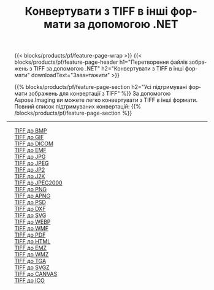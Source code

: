 ﻿---
title: Конвертувати з TIFF в інші формати за допомогою .NET 
weight: 3920
url: /uk/net/conversion/from/tiff 
lang: uk
langdirlevel: 2
locales: zh-hans,ja,it,ru,de,es,fr,nl,id,lt,pl,pt,vi,tr,ko,zh-hant,ar,hi,th,sv,cs,uk,he
description: За допомогою Aspose.Imaging ви можете легко конвертувати з TIFF в інші формати
---

{{< blocks/products/pf/feature-page-wrap >}}
{{< blocks/products/pf/feature-page-header h1="Перетворення файлів зображень з TIFF за допомогою .NET" h2="Конвертувати з TIFF в інші формати" downloadText="Завантажити" >}}


{{% blocks/products/pf/feature-page-section  h2="Усі підтримувані формати зображень для конвертації з TIFF" %}}
За допомогою Aspose.Imaging ви можете легко конвертувати з TIFF в інші формати.
<br/>
Повний список підтримуваних конвертацій:
{{% /blocks/products/pf/feature-page-section %}}
<div class="container-fluid productfamilypage bg-gray">
    <div class="convertypes bg-gray agp-content section">
        <div class="container">
		<hr style="margin-left:-20px;"/>
		<div class="row other-converters">
		    <div class='col-md-2 other-converter remove-lp remove-rp'><a href="/imaging/uk/net/conversion/tiff-to-bmp" >TIFF до BMP</a></div><div class='col-md-2 other-converter remove-lp remove-rp'><a href="/imaging/uk/net/conversion/tiff-to-gif" >TIFF до GIF</a></div><div class='col-md-2 other-converter remove-lp remove-rp'><a href="/imaging/uk/net/conversion/tiff-to-dicom" >TIFF до DICOM</a></div><div class='col-md-2 other-converter remove-lp remove-rp'><a href="/imaging/uk/net/conversion/tiff-to-emf" >TIFF до EMF</a></div><div class='col-md-2 other-converter remove-lp remove-rp'><a href="/imaging/uk/net/conversion/tiff-to-jpg" >TIFF до JPG</a></div><div class='col-md-2 other-converter remove-lp remove-rp'><a href="/imaging/uk/net/conversion/tiff-to-jpeg" >TIFF до JPEG</a></div><div class='col-md-2 other-converter remove-lp remove-rp'><a href="/imaging/uk/net/conversion/tiff-to-jp2" >TIFF до JP2</a></div><div class='col-md-2 other-converter remove-lp remove-rp'><a href="/imaging/uk/net/conversion/tiff-to-j2k" >TIFF до J2K</a></div><div class='col-md-2 other-converter remove-lp remove-rp'><a href="/imaging/uk/net/conversion/tiff-to-jpeg2000" >TIFF до JPEG2000</a></div><div class='col-md-2 other-converter remove-lp remove-rp'><a href="/imaging/uk/net/conversion/tiff-to-png" >TIFF до PNG</a></div><div class='col-md-2 other-converter remove-lp remove-rp'><a href="/imaging/uk/net/conversion/tiff-to-apng" >TIFF до APNG</a></div><div class='col-md-2 other-converter remove-lp remove-rp'><a href="/imaging/uk/net/conversion/tiff-to-psd" >TIFF до PSD</a></div><div class='col-md-2 other-converter remove-lp remove-rp'><a href="/imaging/uk/net/conversion/tiff-to-dxf" >TIFF до DXF</a></div><div class='col-md-2 other-converter remove-lp remove-rp'><a href="/imaging/uk/net/conversion/tiff-to-svg" >TIFF до SVG</a></div><div class='col-md-2 other-converter remove-lp remove-rp'><a href="/imaging/uk/net/conversion/tiff-to-webp" >TIFF до WEBP</a></div><div class='col-md-2 other-converter remove-lp remove-rp'><a href="/imaging/uk/net/conversion/tiff-to-wmf" >TIFF до WMF</a></div><div class='col-md-2 other-converter remove-lp remove-rp'><a href="/imaging/uk/net/conversion/tiff-to-pdf" >TIFF до PDF</a></div><div class='col-md-2 other-converter remove-lp remove-rp'><a href="/imaging/uk/net/conversion/tiff-to-html" >TIFF до HTML</a></div><div class='col-md-2 other-converter remove-lp remove-rp'><a href="/imaging/uk/net/conversion/tiff-to-emz" >TIFF до EMZ</a></div><div class='col-md-2 other-converter remove-lp remove-rp'><a href="/imaging/uk/net/conversion/tiff-to-wmz" >TIFF до WMZ</a></div><div class='col-md-2 other-converter remove-lp remove-rp'><a href="/imaging/uk/net/conversion/tiff-to-tga" >TIFF до TGA</a></div><div class='col-md-2 other-converter remove-lp remove-rp'><a href="/imaging/uk/net/conversion/tiff-to-svgz" >TIFF до SVGZ</a></div><div class='col-md-2 other-converter remove-lp remove-rp'><a href="/imaging/uk/net/conversion/tiff-to-canvas" >TIFF до CANVAS</a></div><div class='col-md-2 other-converter remove-lp remove-rp'><a href="/imaging/uk/net/conversion/tiff-to-ico" >TIFF до ICO</a></div>
                </div>
        </div>
    </div>
</div>
<br/>

